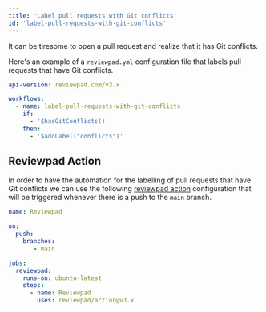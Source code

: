 ```yaml
---
title: 'Label pull requests with Git conflicts'
id: 'label-pull-requests-with-git-conflicts'
---
```


It can be tiresome to open a pull request and realize that it has Git conflicts.

Here's an example of a `reviewpad.yml` configuration file that labels pull requests that have Git conflicts.

```yaml reviewpad.yml
api-version: reviewpad.com/v3.x

workflows:
  - name: label-pull-requests-with-git-conflicts
    if:
      - '$hasGitConflicts()'
    then:
      - '$addLabel("conflicts")'
```

## Reviewpad Action

In order to have the automation for the labelling of pull requests that have Git conflicts we can use the following [reviewpad action](https://github.com/marketplace/actions/reviewpad-action) configuration that will be triggered whenever there is a push to the `main` branch.

```yaml reviewpad.yml
name: Reviewpad

on:
  push:
    branches:
       - main

jobs:
  reviewpad:
    runs-on: ubuntu-latest
    steps:
      - name: Reviewpad
        uses: reviewpad/action@v3.x
```
